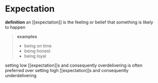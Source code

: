 # Expectation

**definition** an [[expectation]] is the feeling or belief that something is likely to happen

> **examples**
>
> - being on time
> - being honest
> - being loyal

setting low [[expectation]]s and consequently overdelivering is often preferred over setting high [[expectation]]s and consequently underdelivering
